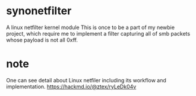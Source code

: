 # synonetfilter
A linux netfilter kernel module
This is once to be a part of my newbie project, which require me to implement a filter capturing all of smb packets whose payload is not all 0xff.

# note
One can see detail about Linux netfiler including its workflow and implementation.
https://hackmd.io/@ztex/ryLeDk04v

